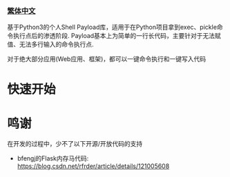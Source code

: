 ### [繁体中文](README_ch.md)

基于Python3的个人Shell Payload库，适用于在Python项目拿到exec、pickle命令执行点后的渗透阶段. Payload基本上为简单的一行长代码，主要针对于无法赋值、无法多行输入的命令执行点. 

对于绝大部分应用(Web应用、框架)，都可以一键命令执行和一键写入代码

# 快速开始



# 鸣谢

在开发的过程中，少不了以下开源/开放代码的支持

* bfengj的Flask内存马代码: https://blog.csdn.net/rfrder/article/details/121005608